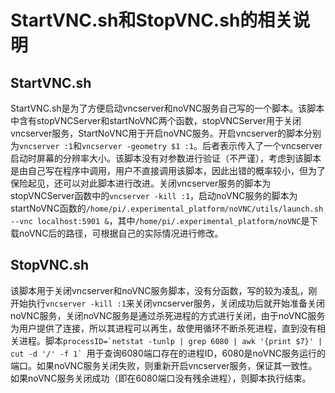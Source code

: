 # StartVNC.sh和StopVNC.sh的相关说明

## StartVNC.sh

StartVNC.sh是为了方便启动vncserver和noVNC服务自己写的一个脚本。该脚本中含有stopVNCServer和startNoVNC两个函数，stopVNCServer用于关闭vncserver服务，StartNoVNC用于开启noVNC服务。开启vncserver的脚本分别为```vncserver :1```和```vncserver -geometry $1 :1```。后者表示传入了一个vncserver启动时屏幕的分辨率大小。该脚本没有对参数进行验证（不严谨），考虑到该脚本是由自己写在程序中调用，用户不直接调用该脚本，因此出错的概率较小，但为了保险起见，还可以对此脚本进行改进。关闭vncserver服务的脚本为stopVNCServer函数中的```vncserver -kill :1```，启动noVNC服务的脚本为startNoVNC函数的```/home/pi/.experimental_platform/noVNC/utils/launch.sh --vnc localhost:5901 &```，其中```/home/pi/.experimental_platform/noVNC```是下载noVNC后的路径，可根据自己的实际情况进行修改。

## StopVNC.sh

该脚本用于关闭vncserver和noVNC服务脚本，没有分函数，写的较为凌乱，刚开始执行```vncserver -kill :1```来关闭vncserver服务，关闭成功后就开始准备关闭noVNC服务，关闭noVNC服务是通过杀死进程的方式进行关闭，由于noVNC服务为用户提供了连接，所以其进程可以再生，故使用循环不断杀死进程，直到没有相关进程。脚本```processID=`netstat -tunlp | grep 6080 | awk '{print $7}' | cut -d '/' -f 1` ```用于查询6080端口存在的进程ID，6080是noVNC服务运行的端口。如果noVNC服务关闭失败，则重新开启vncserver服务，保证其一致性。如果noVNC服务关闭成功（即在6080端口没有残余进程），则脚本执行结束。